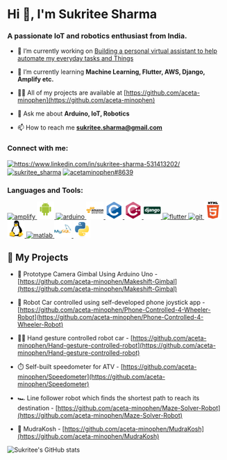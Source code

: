 <h1 align="left">Hi 👋, I'm Sukritee Sharma</h1> 
<h3 align="left">A passionate IoT and robotics enthusiast from India.</h3>


- 🔭 I’m currently working on [Building a personal virtual assistant to help automate my everyday tasks and Things](https://github.com/aceta-minophen/Room-Automation)

- 🌱 I’m currently learning **Machine Learning, Flutter, AWS, Django, Amplify etc.**

- 👨‍💻 All of my projects are available at [https://github.com/aceta-minophen](https://github.com/aceta-minophen)

- 💬 Ask me about **Arduino, IoT, Robotics**

- 📫 How to reach me **sukritee.sharma@gmail.com**

<h3 align="left">Connect with me:</h3>
<p align="left">
<a href="https://linkedin.com/in/https://www.linkedin.com/in/sukritee-sharma-531413202/" target="blank"><img align="center" src="https://raw.githubusercontent.com/rahuldkjain/github-profile-readme-generator/master/src/images/icons/Social/linked-in-alt.svg" alt="https://www.linkedin.com/in/sukritee-sharma-531413202/" height="30" width="40" /></a>
<a href="https://instagram.com/sukritee_sharma" target="blank"><img align="center" src="https://raw.githubusercontent.com/rahuldkjain/github-profile-readme-generator/master/src/images/icons/Social/instagram.svg" alt="sukritee_sharma" height="30" width="40" /></a>
<a href="https://discord.gg/acetaminophen#8639" target="blank"><img align="center" src="https://raw.githubusercontent.com/rahuldkjain/github-profile-readme-generator/master/src/images/icons/Social/discord.svg" alt="acetaminophen#8639" height="30" width="40" /></a>
</p>

<h3 align="left">Languages and Tools:</h3>
<p align="left"> <a href="https://aws.amazon.com/amplify/" target="_blank" rel="noreferrer"> <img src="https://docs.amplify.aws/assets/logo-dark.svg" alt="amplify" width="40" height="40"/> </a> <a href="https://developer.android.com" target="_blank" rel="noreferrer"> <img src="https://raw.githubusercontent.com/devicons/devicon/master/icons/android/android-original-wordmark.svg" alt="android" width="40" height="40"/> </a> <a href="https://www.arduino.cc/" target="_blank" rel="noreferrer"> <img src="https://cdn.worldvectorlogo.com/logos/arduino-1.svg" alt="arduino" width="40" height="40"/> </a> <a href="https://aws.amazon.com" target="_blank" rel="noreferrer"> <img src="https://raw.githubusercontent.com/devicons/devicon/master/icons/amazonwebservices/amazonwebservices-original-wordmark.svg" alt="aws" width="40" height="40"/> </a> <a href="https://www.cprogramming.com/" target="_blank" rel="noreferrer"> <img src="https://raw.githubusercontent.com/devicons/devicon/master/icons/c/c-original.svg" alt="c" width="40" height="40"/> </a> <a href="https://www.w3schools.com/cpp/" target="_blank" rel="noreferrer"> <img src="https://raw.githubusercontent.com/devicons/devicon/master/icons/cplusplus/cplusplus-original.svg" alt="cplusplus" width="40" height="40"/> </a> <a href="https://www.djangoproject.com/" target="_blank" rel="noreferrer"> <img src="https://raw.githubusercontent.com/devicons/devicon/master/icons/django/django-original.svg" alt="django" width="40" height="40"/> </a> <a href="https://flutter.dev" target="_blank" rel="noreferrer"> <img src="https://www.vectorlogo.zone/logos/flutterio/flutterio-icon.svg" alt="flutter" width="40" height="40"/> </a> <a href="https://git-scm.com/" target="_blank" rel="noreferrer"> <img src="https://www.vectorlogo.zone/logos/git-scm/git-scm-icon.svg" alt="git" width="40" height="40"/> </a> <a href="https://www.w3.org/html/" target="_blank" rel="noreferrer"> <img src="https://raw.githubusercontent.com/devicons/devicon/master/icons/html5/html5-original-wordmark.svg" alt="html5" width="40" height="40"/> </a> <a href="https://www.linux.org/" target="_blank" rel="noreferrer"> <img src="https://raw.githubusercontent.com/devicons/devicon/master/icons/linux/linux-original.svg" alt="linux" width="40" height="40"/> </a> <a href="https://www.mathworks.com/" target="_blank" rel="noreferrer"> <img src="https://upload.wikimedia.org/wikipedia/commons/2/21/Matlab_Logo.png" alt="matlab" width="40" height="40"/> </a> <a href="https://www.mysql.com/" target="_blank" rel="noreferrer"> <img src="https://raw.githubusercontent.com/devicons/devicon/master/icons/mysql/mysql-original-wordmark.svg" alt="mysql" width="40" height="40"/> </a> <a href="https://www.python.org" target="_blank" rel="noreferrer"> <img src="https://raw.githubusercontent.com/devicons/devicon/master/icons/python/python-original.svg" alt="python" width="40" height="40"/> </a> </p>

## 🔧 My Projects 
- 🎥 Prototype Camera Gimbal Using Arduino Uno - [https://github.com/aceta-minophen/Makeshift-Gimbal](https://github.com/aceta-minophen/Makeshift-Gimbal)


- 🚙 Robot Car controlled using self-developed phone joystick app - [https://github.com/aceta-minophen/Phone-Controlled-4-Wheeler-Robot](https://github.com/aceta-minophen/Phone-Controlled-4-Wheeler-Robot)

- 🧤🚙 Hand gesture controlled robot car - [https://github.com/aceta-minophen/Hand-gesture-controlled-robot](https://github.com/aceta-minophen/Hand-gesture-controlled-robot)

- ⏱️ Self-built speedometer for ATV - [https://github.com/aceta-minophen/Speedometer](https://github.com/aceta-minophen/Speedometer)

- 🏎️ Line follower robot which finds the shortest path to reach its destination - [https://github.com/aceta-minophen/Maze-Solver-Robot](https://github.com/aceta-minophen/Maze-Solver-Robot)

- 💸 MudraKosh - [https://github.com/aceta-minophen/MudraKosh](https://github.com/aceta-minophen/MudraKosh)

![Sukritee's GitHub stats](https://github-readme-stats.vercel.app/api?username=aceta-minophen&show_icons=true&theme=radical)
